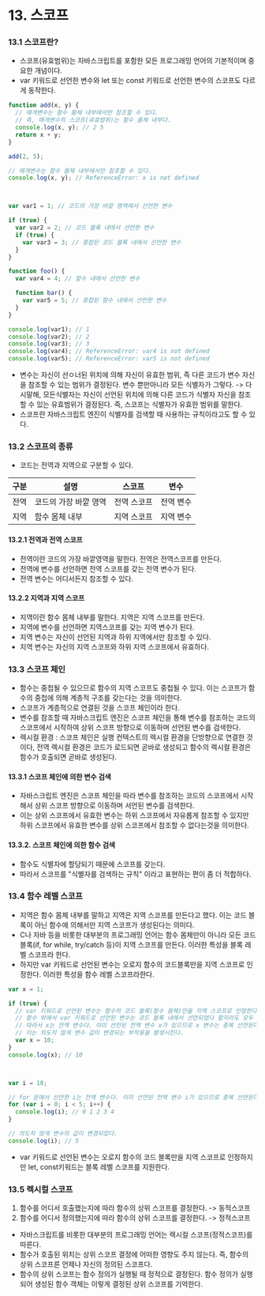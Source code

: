 # 13. 스코프

### 13.1 스코프란?
- 스코프(유효범위)는 자바스크립트를 포함한 모든 프로그래밍 언어의 기본적이며 중요한 개념이다.
- var 키워드로 선언한 변수와 let 또는 const 키워드로 선언한 변수의 스코프도 다르게 동작한다.

```javascript
function add(x, y) {
  // 매개변수는 함수 몸체 내부에서만 참조할 수 있다.
  // 즉, 매개변수의 스코프(유효범위)는 함수 몸체 내부다.
  console.log(x, y); // 2 5
  return x + y;
}

add(2, 5);

// 매개변수는 함수 몸체 내부에서만 참조할 수 있다.
console.log(x, y); // ReferenceError: x is not defined



var var1 = 1; // 코드의 가장 바깥 영역에서 선언한 변수

if (true) {
  var var2 = 2; // 코드 블록 내에서 선언한 변수
  if (true) {
    var var3 = 3; // 중첩된 코드 블록 내에서 선언한 변수
  }
}

function foo() {
  var var4 = 4; // 함수 내에서 선언한 변수

  function bar() {
    var var5 = 5; // 중첩된 함수 내에서 선언한 변수
  }
}

console.log(var1); // 1
console.log(var2); // 2
console.log(var3); // 3
console.log(var4); // ReferenceError: var4 is not defined
console.log(var5); // ReferenceError: var5 is not defined
```

- 변수는 자신이 선ㅇ너된 위치에 의해 자신이 유효한 범위, 즉 다른 코드가 변수 자신을 참조할 수 있는 범위가 결정된다. 변수 뿐만아니라 모든 식별자가 그렇다.
-> 다시말해, 모든식별자는 자신이 선언된 위치에 의해 다른 코드가 식별자 자신을 참조할 수 있는 유효범위가 결정된다.
즉, 스코프는 식별자가 유효한 범위를 말한다.
- 스코프란 자바스크립트 엔진이 식별자를 검색할 때 사용하는 규칙이라고도 할 수 있다.

### 13.2 스코프의 종류
- 코드는 전역과 지역으로 구분할 수 있다.

| 구분 | 설명 | 스코프 | 변수 |
| ---- | --- | --- | --- |
| 전역 | 코드의 가장 바깥 영역 | 전역 스코프 | 전역 변수 |
| 지역 | 함수 몸체 내부 | 지역 스코프 | 지역 변수 |

#### 13.2.1 전역과 전역 스코프
- 전역이란 코드의 가장 바깥영역을 말한다. 전역은 전역스코프를 만든다.
- 전역에 변수를 선언하면 전역 스코프를 갖는 전역 변수가 된다.
- 전역 변수는 어디서든지 참조할 수 있다.

#### 13.2.2 지역과 지역 스코프
- 지역이란 함수 몸체 내부를 말한다. 지역은 지역 스코프를 만든다.
- 지역에 변수를 선언하면 지역스코프를 갖는 지역 변수가 된다.
- 지역 변수는 자신이 선언된 지역과 하위 지역에서만 참조할 수 있다.
- 지역 변수는 자신의 지역 스코프와 하위 지역 스코프에서 유효하다.

### 13.3 스코프 체인
- 함수는 중첩될 수 있으므로 함수의 지역 스코프도 중첩될 수 있다. 이는 스코프가 함수의 중첩에 의해 계층적 구조를 갖는다는 것을 의미한다.
- 스코프가 계층적으로 연결된 것을 스코프 체인이라 한다.
- 변수를 참조할 때 자바스크립트 엔진은 스코프 체인을 통해 변수를 참조하는 코드의 스코프에서 시작하여 상위 스코프 방향으로 이동하며 선언된 변수를 검색한다.
- 렉시컬 환경 : 스코프 체인은 실행 컨텍스트의 렉시컬 환경을 단방향으로 연결한 것이다, 전역 렉시컬 환경은 코드가 로드되면 곧바로 생성되고 함수의 렉시컬 환경은 함수가 호출되면 곧바로 생성된다.

#### 13.3.1 스코프 체인에 의한 변수 검색
- 자바스크립트 엔진은 스코프 체인을 따라 변수를 참조하는 코드의 스코프에서 시작해서 상위 스코프 방향으로 이동하며 서언된 변수를 검색한다. 
- 이는 상위 스코프에서 유효한 변수는 하위 스코프에서 자유롭게 참조할 수 있지만 하위 스코프에서 유효한 변수를 상위 스코프에서 참조할 수 없다는것을 의미한다.

#### 13.3.2. 스코프 체인에 의한 함수 검색
- 함수도 식별자에 할당되기 때문에 스코프를 갖는다.
- 따라서 스코프를 "식별자를 검색하는 규칙" 이라고 표현하는 편이 좀 더 적합하다.

### 13.4 함수 레벨 스코프
- 지역은 함수 몸체 내부를 말하고 지역은 지역 스코프를 만든다고 했다. 이는 코드 블록이 아닌 함수에 의해서만 지역 스코프가 생성된다는 의미다.
- C나 자바 등을 비롯한 대부분의 프로그래밍 언어는 함수 몸체만이 아니라 모든 코드 블록(if, for while, try/catch 등)이 지역 스코프를 만든다. 이러한 특성을 블록 레벨 스코프라 한다.
- 하지만 var 키워드로 선언된 변수는 오로지 함수의 코드블록만을 지역 스코프로 인정한다. 이러한 특성을 함수 레벨 스코프라한다.

```javascript
var x = 1;

if (true) {
  // var 키워드로 선언된 변수는 함수의 코드 블록(함수 몸체)만을 지역 스코프로 인정한다.
  // 함수 밖에서 var 키워드로 선언된 변수는 코드 블록 내에서 선언되었다 할지라도 모두 전역 변수다.
  // 따라서 x는 전역 변수다. 이미 선언된 전역 변수 x가 있으므로 x 변수는 중복 선언된다.
  // 이는 의도치 않게 변수 값이 변경되는 부작용을 발생시킨다.
  var x = 10;
}
console.log(x); // 10



var i = 10;

// for 문에서 선언한 i는 전역 변수다. 이미 선언된 전역 변수 i가 있으므로 중복 선언된다.
for (var i = 0; i < 5; i++) {
  console.log(i); // 0 1 2 3 4
}

// 의도치 않게 변수의 값이 변경되었다.
console.log(i); // 5
```

- var 키워드로 선언된 변수는 오로지 함수의 코드 블록만을 지역 스코프로 인정하지만 let, const키워드는 블록 레벨 스코프를 지원한다.

### 13.5 렉시컬 스코프
1. 함수를 어디서 호출했는지에 따라 함수의 상위 스코프를 결정한다. -> 동적스코프
2. 함수를 어디서 정의했는지에 따라 함수의 상위 스코프를 결정한다. -> 정적스코프

- 자바스크립트를 비롯한 대부분의 프로그래밍 언어는 렉시컬 스코프(정적스코프)를 따른다. 
- 함수가 호출된 위치는 상위 스코프 결정에 어떠한 영향도 주지 않는다. 즉, 함수의 상위 스코프른 언제나 자신의 정의된 스코프다.
- 함수의 상위 스코프는 함수 정의가 실행될 때 정적으로 결정된다. 함수 정의가 실행되어 생성된 함수 객체는 이렇게 결정된 상위 스코프를 기억한다. 


